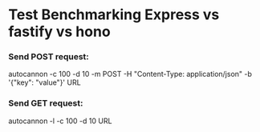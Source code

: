 # Test Benchmarking Express vs fastify vs hono

### Send POST request:

autocannon -c 100 -d 10 -m POST -H "Content-Type: application/json" -b '{"key": "value"}' URL

### Send GET request:

autocannon -l -c 100 -d 10 URL
